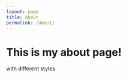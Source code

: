```yaml
---
layout: page
title: About
permalink: /about/
---
```


<h1>This is my about page!</h1>
<p>with different styles</p>
